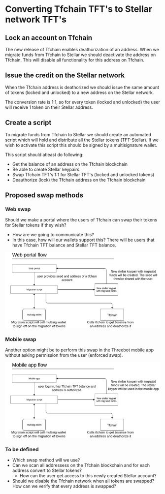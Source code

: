 # Converting Tfchain TFT's to Stellar network TFT's

## Lock an account on Tfchain

The new release of Tfchain enables deathorization of an address. When we migrate funds from Tfchain to Stellar we should
deactivate the address on Tfchain. This will disable all functionality for this address on Tfchain.

## Issue the credit on the Stellar network

When the Tfchain address is deathorized we should issue the same amount of tokens (locked and unlocked) to a new address on
the Stellar network. 

The conversion rate is 1:1, so for every token (locked and unlocked) the user will receive 1 token on their Stellar address.

## Create a script

To migrate funds from Tfchain to Stellar we should create an automated script which will hold and distribute all the Stellar tokens (TFT-Stellar).
If we wish to activate this script this should be signed by a multisignature wallet.

This script should atleast do following:
* Get the balance of an address on the Tfchain blockchain
* Be able to create Stellar keypairs
* Swap Tfchain TFT's 1:1 for Stellar TFT's (locked and unlocked tokens)
* Deauthorize (lock) the Tfchain address on the Tfchain blockchain

## Proposed swap methods

### Web swap 

Should we make a portal where the users of Tfchain can swap their tokens for Stellar tokens if they wish?

* How are we going to communicate this?
* In this case, how will our wallets support this? There will be users that have Tfchain TFT balance and Stellar TFT balance.

![alt text](./assets/conversion/conversion-web.png "Conversion flow web")

### Mobile swap 

Another option might be to perform this swap in the Threebot mobile app without asking permission from the user (enforced swap).

![alt text](./assets/conversion/conversion-mobile.png "Conversion mobile flow")

 
### To be defined

* Which swap method will we use?
* Can we scan all addressess on the Tfchain blockchain and for each address convert to Stellar tokens? 
    * How can the user get access to this newly created Stellar account?
* Should we disable the Tfchain network when all tokens are swapped? How can we verify that every address is swapped?
